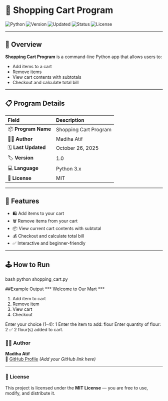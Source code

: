 # 🛒 Shopping Cart Program

![Python](https://img.shields.io/badge/Python-3.x-blue.svg)
![Version](https://img.shields.io/badge/Version-1.0-purple.svg)
![Updated](https://img.shields.io/badge/Last_Updated-October_26,_2025-orange.svg)
![Status](https://img.shields.io/badge/Status-Completed-success.svg)
![License](https://img.shields.io/badge/License-MIT-green.svg)

---

## 🧾 Overview
**Shopping Cart Program** is a command-line Python app that allows users to:
- Add items to a cart
- Remove items
- View cart contents with subtotals
- Checkout and calculate total bill

---

## 📋 Program Details

| Field | Description |
|:------|:-------------|
| 📦 **Program Name** | Shopping Cart Program |
| 👩‍💻 **Author** | Madiha Atif |
| 🗓️ **Last Updated** | October 26, 2025 |
| 🏷️ **Version** | 1.0 |
| 💻 **Language** | Python 3.x |
| 📄 **License** | MIT |

---

## 🚀 Features
- 🛍️ Add items to your cart  
- 🗑️ Remove items from your cart  
- 📦 View current cart contents with subtotal  
- 💰 Checkout and calculate total bill  
- ✅ Interactive and beginner-friendly  

---

## 🕹️ How to Run
bash
python shopping_cart.py

##Example Output
*** Welcome to Our Mart ***

1. Add item to cart
2. Remove item
3. View cart
4. Checkout

Enter your choice (1–4): 1
Enter the item to add: flour
Enter quantity of flour: 2
✅ 2 flour(s) added to cart.

### 👩‍💻 Author
**Madiha Atif**  
🔗 [GitHub Profile](https://github.com/) _(Add your GitHub link here)_

---

### 📜 License
This project is licensed under the **MIT License** — you are free to use, modify, and distribute it.


